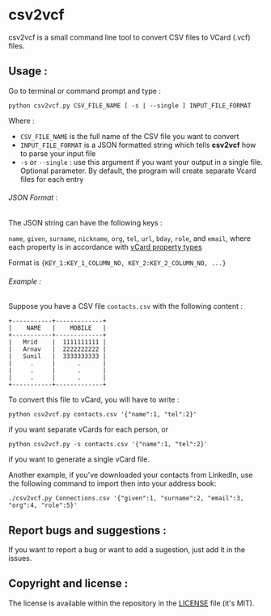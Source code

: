 # csv2vcf
csv2vcf is a small command line tool to convert CSV files to VCard (.vcf) files.

## Usage :

Go to terminal or command prompt and type :

```
python csv2vcf.py CSV_FILE_NAME [ -s | --single ] INPUT_FILE_FORMAT
```

Where :

- `CSV_FILE_NAME` is the full name of the CSV file you want to convert
- `INPUT_FILE_FORMAT` is a JSON formatted string which tells **csv2vcf** how to parse your input file
- `-s` or `--single` : use this argument if you want your output in a single file. Optional parameter. By default, the program will create separate Vcard files for each entry



###### JSON Format :

The JSON string can have the following keys :

`name`, `given`, `surname`, `nickname`, `org`, `tel`, `url`, `bday`, `role`, and `email`, where each property is in accordance with [vCard property types](https://en.wikipedia.org/wiki/VCard)

Format is `{KEY_1:KEY_1_COLUMN_NO, KEY_2:KEY_2_COLUMN_NO, ...}`


###### Example :

Suppose you have a CSV file `contacts.csv` with the following content :

```
+-----------+-------------+
|    NAME   |    MOBILE   |
+-----------+-------------+
|   Mrid    |  1111111111 |
|   Arnav   |  2222222222 |
|   Sunil   |  3333333333 |
|     .     |      .      |
|     .     |      .      |
|     .     |      .      |
+-----------+-------------+
```

To convert this file to vCard, you will have to write :

`python csv2vcf.py contacts.csv '{"name":1, "tel":2}'`

if you want separate vCards for each person, or

`python csv2vcf.py -s contacts.csv '{"name":1, "tel":2}'`

if you want to generate a single vCard file.

Another example, if you've downloaded your contacts from LinkedIn, use the following command to import then into your address book: 

`./csv2vcf.py Connections.csv '{"given":1, "surname":2, "email":3, "org":4, "role":5}'`


## Report bugs and suggestions :
If you want to report a bug or want to add a sugestion, just add it in the issues.


## Copyright and license :

The license is available within the repository in the [LICENSE](https://github.com/AlexanderWillner/csv2vcf/blob/master/LICENSE.md) file (it's MIT).
